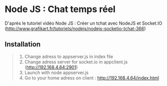 Node JS : Chat temps réel
=========================

D'après le tutoriel vidéo Node JS : Créer un tchat avec NodeJS et Socket.IO 
(http://www.grafikart.fr/tutoriels/nodejs/nodejs-socketio-tchat-366)


## Installation
>1.	Change adress to appserver.js in index file
>2.	Change adress server for socket.io in appclient.js (http://192.168.4.64:2901)
>3. Launch with node appserver.js
>4. Go to your home adress on client : http://192.168.4.64/index.html

